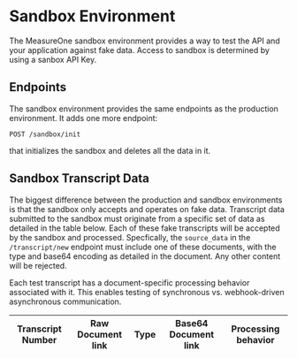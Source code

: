 # Sandbox Environment

The MeasureOne sandbox environment provides a way to test the API and your application against fake data.   Access to sandbox is determined by using a sanbox API Key.

## Endpoints

The sandbox environment provides the same endpoints as the production environment.    It adds one more endpoint: 

`POST /sandbox/init`

that initializes the sandbox and deletes all the data in it.

## Sandbox Transcript Data
The biggest difference between the production and sandbox environments is that the sandbox only accepts and operates on fake data.   Transcript data submitted to the sandbox must originate from a specific set of data as detailed in the table below.   Each of these fake transcripts will be accepted by the sandbox and processed.   Specfically, the `source_data` in the `/transcript/new` endpoint must include one of these documents, with the type and base64 encoding as detailed in the document.  Any other content will be rejected.


Each test transcript has a document-specific processing behavior associated with it.   This enables testing of synchronous vs. webhook-driven asynchronous communication.  


Transcript Number|Raw Document link | Type | Base64 Document link | Processing behavior | 
-----------------|------------------|------|----------------------|---------------------|

 